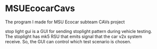 # MSUEcocarCavs
The program I made for MSU Ecocar subteam CAVs project

<b1>stop light gui</b1> is a GUI for sending stoplight pattern during vehicle testing. The stoplight has mk5 RSU that emits signal that the car v2x system receive. So, the GUI can control which test scenario is chosen.
